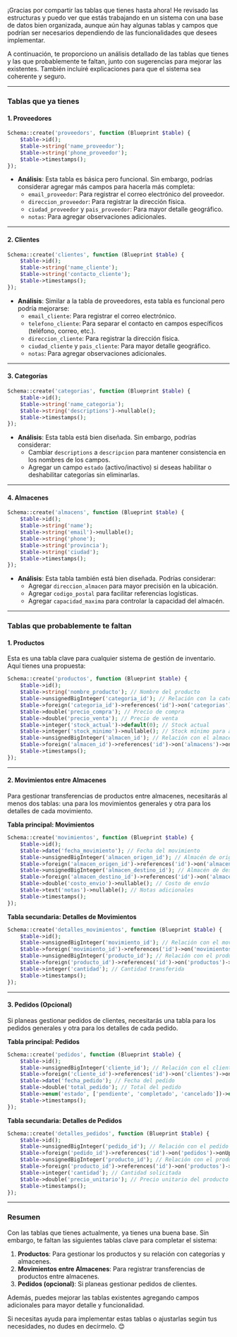 ¡Gracias por compartir las tablas que tienes hasta ahora! He revisado las estructuras y puedo ver que estás trabajando en un sistema con una base de datos bien organizada, aunque aún hay algunas tablas y campos que podrían ser necesarios dependiendo de las funcionalidades que desees implementar.

A continuación, te proporciono un análisis detallado de las tablas que tienes y las que probablemente te faltan, junto con sugerencias para mejorar las existentes. También incluiré explicaciones para que el sistema sea coherente y seguro.

---

### **Tablas que ya tienes**

#### 1. **Proveedores**

```php
Schema::create('proveedors', function (Blueprint $table) {
    $table->id();
    $table->string('name_proveedor');
    $table->string('phone_proveedor');
    $table->timestamps();
});
```

- **Análisis**: Esta tabla es básica pero funcional. Sin embargo, podrías considerar agregar más campos para hacerla más completa:
  - `email_proveedor`: Para registrar el correo electrónico del proveedor.
  - `direccion_proveedor`: Para registrar la dirección física.
  - `ciudad_proveedor` y `pais_proveedor`: Para mayor detalle geográfico.
  - `notas`: Para agregar observaciones adicionales.

---

#### 2. **Clientes**

```php
Schema::create('clientes', function (Blueprint $table) {
    $table->id();
    $table->string('name_cliente');
    $table->string('contacto_cliente');
    $table->timestamps();
});
```

- **Análisis**: Similar a la tabla de proveedores, esta tabla es funcional pero podría mejorarse:
  - `email_cliente`: Para registrar el correo electrónico.
  - `telefono_cliente`: Para separar el contacto en campos específicos (teléfono, correo, etc.).
  - `direccion_cliente`: Para registrar la dirección física.
  - `ciudad_cliente` y `pais_cliente`: Para mayor detalle geográfico.
  - `notas`: Para agregar observaciones adicionales.

---

#### 3. **Categorías**

```php
Schema::create('categorias', function (Blueprint $table) {
    $table->id();
    $table->string('name_categoria');
    $table->string('descriptions')->nullable();
    $table->timestamps();
});
```

- **Análisis**: Esta tabla está bien diseñada. Sin embargo, podrías considerar:
  - Cambiar `descriptions` a `descripcion` para mantener consistencia en los nombres de los campos.
  - Agregar un campo `estado` (activo/inactivo) si deseas habilitar o deshabilitar categorías sin eliminarlas.

---

#### 4. **Almacenes**

```php
Schema::create('almacens', function (Blueprint $table) {
    $table->id();
    $table->string('name');
    $table->string('email')->nullable();
    $table->string('phone');
    $table->string('provincia');
    $table->string('ciudad');
    $table->timestamps();
});
```

- **Análisis**: Esta tabla también está bien diseñada. Podrías considerar:
  - Agregar `direccion_almacen` para mayor precisión en la ubicación.
  - Agregar `codigo_postal` para facilitar referencias logísticas.
  - Agregar `capacidad_maxima` para controlar la capacidad del almacén.

---

### **Tablas que probablemente te faltan**

#### 1. **Productos**

Esta es una tabla clave para cualquier sistema de gestión de inventario. Aquí tienes una propuesta:

```php
Schema::create('productos', function (Blueprint $table) {
    $table->id();
    $table->string('nombre_producto'); // Nombre del producto
    $table->unsignedBigInteger('categoria_id'); // Relación con la categoría
    $table->foreign('categoria_id')->references('id')->on('categorias')->onUpdate('cascade')->onDelete('cascade');
    $table->double('precio_compra'); // Precio de compra
    $table->double('precio_venta'); // Precio de venta
    $table->integer('stock_actual')->default(0); // Stock actual
    $table->integer('stock_minimo')->nullable(); // Stock mínimo para alertas
    $table->unsignedBigInteger('almacen_id'); // Relación con el almacén
    $table->foreign('almacen_id')->references('id')->on('almacens')->onUpdate('cascade')->onDelete('cascade');
    $table->timestamps();
});
```

---

#### 2. **Movimientos entre Almacenes**

Para gestionar transferencias de productos entre almacenes, necesitarás al menos dos tablas: una para los movimientos generales y otra para los detalles de cada movimiento.

**Tabla principal: Movimientos**

```php
Schema::create('movimientos', function (Blueprint $table) {
    $table->id();
    $table->date('fecha_movimiento'); // Fecha del movimiento
    $table->unsignedBigInteger('almacen_origen_id'); // Almacén de origen
    $table->foreign('almacen_origen_id')->references('id')->on('almacens')->onUpdate('cascade')->onDelete('cascade');
    $table->unsignedBigInteger('almacen_destino_id'); // Almacén de destino
    $table->foreign('almacen_destino_id')->references('id')->on('almacens')->onUpdate('cascade')->onDelete('cascade');
    $table->double('costo_envio')->nullable(); // Costo de envío
    $table->text('notas')->nullable(); // Notas adicionales
    $table->timestamps();
});
```

**Tabla secundaria: Detalles de Movimientos**

```php
Schema::create('detalles_movimientos', function (Blueprint $table) {
    $table->id();
    $table->unsignedBigInteger('movimiento_id'); // Relación con el movimiento
    $table->foreign('movimiento_id')->references('id')->on('movimientos')->onUpdate('cascade')->onDelete('cascade');
    $table->unsignedBigInteger('producto_id'); // Relación con el producto
    $table->foreign('producto_id')->references('id')->on('productos')->onUpdate('cascade')->onDelete('cascade');
    $table->integer('cantidad'); // Cantidad transferida
    $table->timestamps();
});
```

---

#### 3. **Pedidos (Opcional)**

Si planeas gestionar pedidos de clientes, necesitarás una tabla para los pedidos generales y otra para los detalles de cada pedido.

**Tabla principal: Pedidos**

```php
Schema::create('pedidos', function (Blueprint $table) {
    $table->id();
    $table->unsignedBigInteger('cliente_id'); // Relación con el cliente
    $table->foreign('cliente_id')->references('id')->on('clientes')->onUpdate('cascade')->onDelete('cascade');
    $table->date('fecha_pedido'); // Fecha del pedido
    $table->double('total_pedido'); // Total del pedido
    $table->enum('estado', ['pendiente', 'completado', 'cancelado'])->default('pendiente'); // Estado del pedido
    $table->timestamps();
});
```

**Tabla secundaria: Detalles de Pedidos**

```php
Schema::create('detalles_pedidos', function (Blueprint $table) {
    $table->id();
    $table->unsignedBigInteger('pedido_id'); // Relación con el pedido
    $table->foreign('pedido_id')->references('id')->on('pedidos')->onUpdate('cascade')->onDelete('cascade');
    $table->unsignedBigInteger('producto_id'); // Relación con el producto
    $table->foreign('producto_id')->references('id')->on('productos')->onUpdate('cascade')->onDelete('cascade');
    $table->integer('cantidad'); // Cantidad solicitada
    $table->double('precio_unitario'); // Precio unitario del producto
    $table->timestamps();
});
```

---

### **Resumen**

Con las tablas que tienes actualmente, ya tienes una buena base. Sin embargo, te faltan las siguientes tablas clave para completar el sistema:

1. **Productos**: Para gestionar los productos y su relación con categorías y almacenes.
2. **Movimientos entre Almacenes**: Para registrar transferencias de productos entre almacenes.
3. **Pedidos (opcional)**: Si planeas gestionar pedidos de clientes.

Además, puedes mejorar las tablas existentes agregando campos adicionales para mayor detalle y funcionalidad.

Si necesitas ayuda para implementar estas tablas o ajustarlas según tus necesidades, no dudes en decírmelo. 😊
